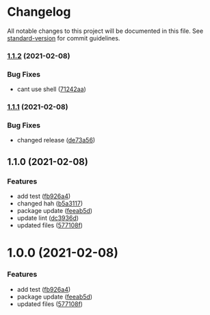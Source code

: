 # Changelog

All notable changes to this project will be documented in this file. See [standard-version](https://github.com/conventional-changelog/standard-version) for commit guidelines.

### [1.1.2](https://github.com/MrZhouZh/conventional-changelog-demo/compare/v1.1.1...v1.1.2) (2021-02-08)


### Bug Fixes

* cant use shell ([71242aa](https://github.com/MrZhouZh/conventional-changelog-demo/commit/71242aad0daab4ebe87f1cb74412ee0b11a2e7c1))

### [1.1.1](https://github.com/MrZhouZh/conventional-changelog-demo/compare/v1.1.0...v1.1.1) (2021-02-08)


### Bug Fixes

* changed release ([de73a56](https://github.com/MrZhouZh/conventional-changelog-demo/commit/de73a5673781412c9a84f367c32f5026f351dbc2))

## 1.1.0 (2021-02-08)


### Features

* add test ([fb926a4](https://github.com/MrZhouZh/conventional-changelog-demo/commit/fb926a4af64c592ce334cc89368ec52b3e6d831e))
* changed hah ([b5a3117](https://github.com/MrZhouZh/conventional-changelog-demo/commit/b5a3117904288d2c80e136005264df1046750541))
* package update ([feeab5d](https://github.com/MrZhouZh/conventional-changelog-demo/commit/feeab5d70d26769937807ed149062a3a426ec5d3))
* update lint ([dc3936d](https://github.com/MrZhouZh/conventional-changelog-demo/commit/dc3936da70e5b614a0d3940542e7e0cfdfb58bb3))
* updated files ([577108f](https://github.com/MrZhouZh/conventional-changelog-demo/commit/577108fbf28c15ff1cc88b341f488699874de0f4))

# 1.0.0 (2021-02-08)


### Features

* add test ([fb926a4](https://github.com/MrZhouZh/conventional-changelog-demo/commit/fb926a4af64c592ce334cc89368ec52b3e6d831e))
* package update ([feeab5d](https://github.com/MrZhouZh/conventional-changelog-demo/commit/feeab5d70d26769937807ed149062a3a426ec5d3))
* updated files ([577108f](https://github.com/MrZhouZh/conventional-changelog-demo/commit/577108fbf28c15ff1cc88b341f488699874de0f4))
